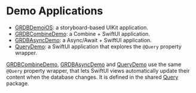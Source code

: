 Demo Applications
=================

- [GRDBDemoiOS]: a storyboard-based UIKit application.
- [GRDBCombineDemo]: a Combine + SwiftUI application.
- [GRDBAsyncDemo]: a Async/Await + SwiftUI application.
- [QueryDemo]: a SwiftUI application that explores the `@Query` property wrapper.

[GRDBCombineDemo], [GRDBAsyncDemo] and [QueryDemo] use the same `@Query` property wrapper, that lets SwiftUI views automatically update their content when the database changes. It is defined in the shared [Query] package.

[GRDBDemoiOS]: GRDBDemoiOS
[GRDBCombineDemo]: GRDBCombineDemo
[GRDBAsyncDemo]: GRDBAsyncDemo
[QueryDemo]: QueryDemo
[Query]: Query
